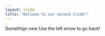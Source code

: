 ```yaml
---
layout: slide
title: "Welcome to our second slide!"
---
```

Somethign new
Use the left arrow to go back!
